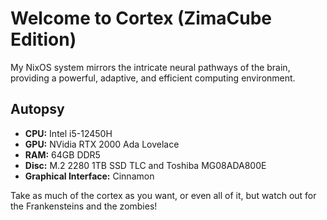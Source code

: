 # Welcome to Cortex (ZimaCube Edition)

My NixOS system mirrors the intricate neural pathways of the brain, providing a powerful, adaptive, and efficient computing environment.

## Autopsy

- **CPU:** Intel i5-12450H
- **GPU:** NVidia RTX 2000 Ada Lovelace
- **RAM:** 64GB DDR5
- **Disc:** M.2 2280 1TB SSD TLC and Toshiba MG08ADA800E
- **Graphical Interface:** Cinnamon

Take as much of the cortex as you want, or even all of it, but watch out for the Frankensteins and the zombies!
